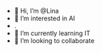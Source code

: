 - 👋 Hi, I’m @Lina
- 👀 I’m interested in AI 
- .
- 🌱 I’m currently learning IT
- 💞️ I’m looking to collaborate 
